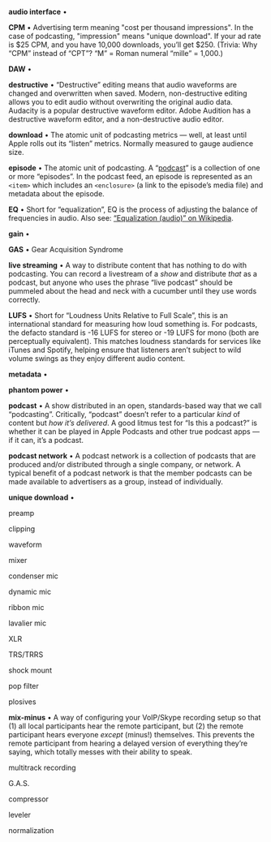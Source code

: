 <a name="audio-interface">**audio interface**</a> • 

<a name="cpm">**CPM**</a> • Advertising term meaning "cost per thousand impressions". In the case of podcasting, "impression" means "unique download". If your ad rate is $25 CPM, and you have 10,000 downloads, you’ll get $250. (Trivia: Why “CPM” instead of “CPT”? “M” = Roman numeral “mille” = 1,000.)

<a name="daw">**DAW**</a> • 

<a name="download">**destructive**</a> • “Destructive” editing means that audio waveforms are changed and overwritten when saved. Modern, non-destructive editing allows you to edit audio without overwriting the original audio data. Audacity is a popular destructive waveform editor. Adobe Audition has a destructive waveform editor, and a non-destructive audio editor.

<a name="download">**download**</a> • The atomic unit of podcasting metrics — well, at least until Apple rolls out its “listen” metrics. Normally measured to gauge audience size.

<a name="episode">**episode**</a> • The atomic unit of podcasting. A “<a href="#podcast">podcast</a>” is a collection of one or more “episodes”. In the podcast feed, an episode is represented as an `<item>` which includes an `<enclosure>` (a link to the episode’s media file) and metadata about the episode.

<a name="eq">**EQ**</a> • Short for “equalization”, EQ is the process of adjusting the balance of frequencies in audio. Also see: <a href="https://en.wikipedia.org/wiki/Equalization_(audio)">“Equalization (audio)” on Wikipedia</a>.

<a name="gain">**gain**</a> • 

<a name="gas">**GAS**</a> • Gear Acquisition Syndrome

<a name="live-streaming">**live streaming**</a> • A way to distribute content that has nothing to do with podcasting. You can record a livestream of a _show_ and distribute _that_ as a podcast, but anyone who uses the phrase “live podcast” should be pummeled about the head and neck with a cucumber until they use words correctly.

<a name="lufs">**LUFS**</a> • Short for “Loudness Units Relative to Full Scale”, this is an international standard for measuring how loud something is. For podcasts, the defacto standard is -16 LUFS for stereo or -19 LUFS for mono (both are perceptually equivalent). This matches loudness standards for services like iTunes and Spotify, helping ensure that listeners aren’t subject to wild volume swings as they enjoy different audio content.

<a name="metadata">**metadata**</a> • 

<a name="phantom-power">**phantom power**</a> • 

<a name="podcast">**podcast**</a> • A show distributed in an open, standards-based way that we call “podcasting”. Critically, “podcast” doesn’t refer to a particular _kind_ of content but _how it’s delivered_. A good litmus test for “Is this a podcast?” is whether it can be played in Apple Podcasts and other true podcast apps — if it can, it’s a podcast.

<a name="podcast-network">**podcast network**</a> • A podcast network is a collection of podcasts that are produced and/or distributed through a single company, or network. A typical benefit of a podcast network is that the member podcasts can be made available to advertisers as a group, instead of individually.

<a name="unique-download">**unique download**</a> • 



preamp


clipping

waveform

mixer

condenser mic

dynamic mic

ribbon mic

lavalier mic

XLR

TRS/TRRS

shock mount

pop filter

plosives

<a name="mix-minus">**mix-minus**</a> • A way of configuring your VoIP/Skype recording setup so that (1) all local participants hear the remote participant, but (2) the remote participant hears everyone *except* (minus!) themselves. This prevents the remote participant from hearing a delayed version of everything they’re saying, which totally messes with their ability to speak.

multitrack recording

G.A.S.

compressor

leveler

normalization
